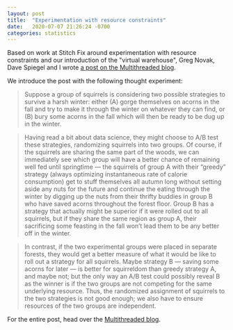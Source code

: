 ```yaml
---
layout: post
title:  "Experimentation with resource constraints"
date:   2020-07-07 21:26:24 -0700
categories: statistics
---
```


Based on work at Stitch Fix around experimentation with resource constraints and our introduction of the "virtual warehouse", Greg Novak, Dave Spiegel and I wrote [a post on the Multithreaded blog](https://multithreaded.stitchfix.com/blog/2020/11/18/virtual-warehouse/).

We introduce the post with the following thought experiment:

> Suppose a group of squirrels is considering two possible strategies to survive a harsh winter: either (A) gorge themselves on acorns in the fall and try to make it through the winter on whatever they can find, or (B) bury some acorns in the fall which will then be ready to be dug up in the winter.

> Having read a bit about data science, they might choose to A/B test these strategies, randomizing squirrels into two groups. Of course, if the squirrels are sharing the same part of the woods, we can immediately see which group will have a better chance of remaining well fed until springtime — the squirrels of group A with their “greedy” strategy (always optimizing instantaneous rate of calorie consumption) get to stuff themselves all autumn long without setting aside any nuts for the future and continue the eating through the winter by digging up the nuts from their thrifty buddies in group B who have saved acorns throughout the forest floor. Group B has a strategy that actually might be superior if it were rolled out to all squirrels, but if they share the same region as group A, their sacrificing some feasting in the fall won’t lead them to be any better off in the winter.

> In contrast, if the two experimental groups were placed in separate forests, they would get a better measure of what it would be like to roll out a strategy for all squirrels. Maybe strategy B — saving some acorns for later — is better for squirreldom than greedy strategy A, and maybe not; but the only way an A/B test could possibly reveal B as the winner is if the two groups are not competing for the same underlying resource. Thus, the randomized assignment of squirrels to the two strategies is not good enough; we also have to ensure resources of the two groups are independent.

For the entire post, head over the [Multithreaded blog](https://multithreaded.stitchfix.com/blog/2020/11/18/virtual-warehouse/).
